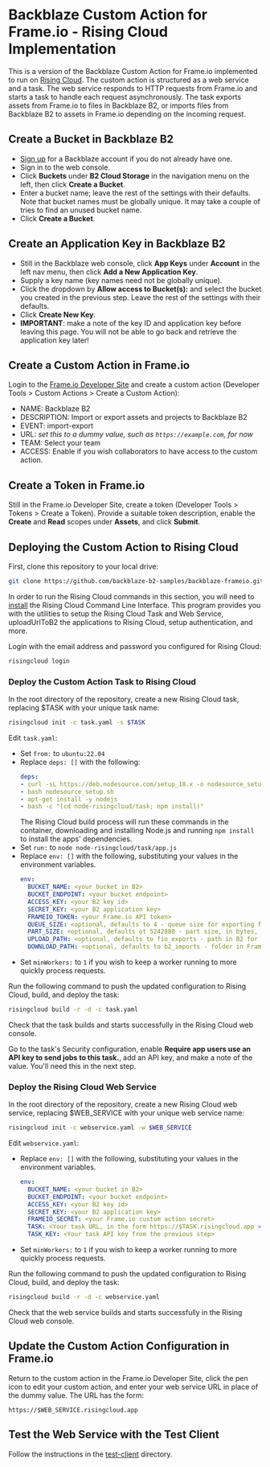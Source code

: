 # Backblaze Custom Action for Frame.io - Rising Cloud Implementation

This is a version of the Backblaze Custom Action for Frame.io implemented to run on [Rising Cloud](https://risingcloud.com/). The custom action is structured as a web service and a task. The web service responds to HTTP requests from Frame.io and starts a task to handle each request asynchronously. The task exports assets from Frame.io to files in Backblaze B2, or imports files from Backblaze B2 to assets in Frame.io depending on the incoming request.

## Create a Bucket in Backblaze B2

- [Sign up](https://www.backblaze.com/b2/sign-up.html?referrer=nopref) for a Backblaze account if you do not already have one.
- Sign in to the web console.
- Click **Buckets** under **B2 Cloud Storage** in the navigation menu on the left, then click **Create a Bucket**.
- Enter a bucket name; leave the rest of the settings with their defaults. Note that bucket names must be globally unique. It may take a couple of tries to find an unused bucket name.
- Click **Create a Bucket**.

## Create an Application Key in Backblaze B2

- Still in the Backblaze web console, click **App Keys** under **Account** in the left nav menu, then click **Add a New Application Key**.
- Supply a key name (key names need not be globally unique).
- Click the dropdown by **Allow access to Bucket(s):** and select the bucket you created in the previous step. Leave the rest of the settings with their defaults.
- Click **Create New Key**.
- **IMPORTANT**: make a note of the key ID and application key before leaving this page. You will not be able to go back and retrieve the application key later!

## Create a Custom Action in Frame.io

Login to the [Frame.io Developer Site](https://developer.frame.io/) and create a custom action (Developer Tools > Custom Actions > Create a Custom Action):

- NAME: Backblaze B2
- DESCRIPTION: Import or export assets and projects to Backblaze B2
- EVENT: import-export
- URL: *set this to a dummy value, such as `https://example.com`, for now*
- TEAM: Select your team
- ACCESS: Enable if you wish collaborators to have access to the custom action.

## Create a Token in Frame.io

Still in the Frame.io Developer Site, create a token (Developer Tools > Tokens > Create a Token). Provide a suitable token description, enable the **Create** and **Read** scopes under **Assets**, and click **Submit**. 

## Deploying the Custom Action to Rising Cloud

First, clone this repository to your local drive:

```bash
git clone https://github.com/backblaze-b2-samples/backblaze-frameio.git
```

In order to run the Rising Cloud commands in this section, you will need to [install](https://risingcloud.com/docs/install) the Rising Cloud Command Line Interface. This program provides you with the utilities to setup the Rising Cloud Task and Web Service, uploadUrlToB2 the applications to Rising Cloud, setup authentication, and more.

Login with the email address and password you configured for Rising Cloud:

```bash
risingcloud login
```

### Deploy the Custom Action Task to Rising Cloud

In the root directory of the repository, create a new Rising Cloud task, replacing $TASK with your unique task name:

```bash
risingcloud init -c task.yaml -s $TASK
```

Edit `task.yaml`:

- Set `from:` to `ubuntu:22.04`
- Replace `deps: []` with the following:
  ```yaml
  deps:
  - curl -sL https://deb.nodesource.com/setup_18.x -o nodesource_setup.sh
  - bash nodesource_setup.sh
  - apt-get install -y nodejs
  - bash -c "(cd node-risingcloud/task; npm install)"
  ```
  The Rising Cloud build process will run these commands in the container, downloading and installing Node.js and running `npm install` to install the apps' dependencies.
- Set `run:` to `node node-risingcloud/task/app.js`
- Replace `env: []` with the following, substituting your values in the environment variables. 
  ```yaml
  env:
    BUCKET_NAME: <your bucket in B2>
    BUCKET_ENDPOINT: <your bucket endpoint>
    ACCESS_KEY: <your B2 key id>
    SECRET_KEY: <your B2 application key>
    FRAMEIO_TOKEN: <your Frame.io API token>
    QUEUE_SIZE: <optional, defaults to 4 - queue size for exporting files to B2>
    PART_SIZE: <optional, defaults ot 5242880 - part size, in bytes, for exporting files to B2>
    UPLOAD_PATH: <optional, defaults to fio_exports - path in B2 for exported files> 
    DOWNLOAD_PATH: <optional, defaults to b2_imports - folder in Frame.io for imported files>
  ```
- Set `minWorkers:` to `1` if you wish to keep a worker running to more quickly process requests.

Run the following command to push the updated configuration to Rising Cloud, build, and deploy the task:

```bash
risingcloud build -r -d -c task.yaml
```

Check that the task builds and starts successfully in the Rising Cloud web console.

Go to the task's Security configuration, enable **Require app users use an API key to send jobs to this task.**, add an API key, and make a note of the value. You'll need this in the next step.

### Deploy the Rising Cloud Web Service

In the root directory of the repository, create a new Rising Cloud web service, replacing $WEB_SERVICE with your unique web service name:

```bash
risingcloud init -c webservice.yaml -w $WEB_SERVICE
```

Edit `webservice.yaml`:

- Replace `env: []` with the following, substituting your values in the environment variables.
  ```yaml
  env:
    BUCKET_NAME: <your bucket in B2>
    BUCKET_ENDPOINT: <your bucket endpoint>
    ACCESS_KEY: <your B2 key id>
    SECRET_KEY: <your B2 application key>
    FRAMEIO_SECRET: <your Frame.io custom action secret>
    TASK: <Your task URL, in the form https://$TASK.risingcloud.app >
    TASK_KEY: <Your task API key from the previous step>
  ```
- Set `minWorkers:` to `1` if you wish to keep a worker running to more quickly process requests.

Run the following command to push the updated configuration to Rising Cloud, build, and deploy the task:

```bash
risingcloud build -r -d -c webservice.yaml
```

Check that the web service builds and starts successfully in the Rising Cloud web console.

## Update the Custom Action Configuration in Frame.io

Return to the custom action in the Frame.io Developer Site, click the pen icon to edit your custom action, and enter your web service URL in place of the dummy value. The URL has the form:

```
https://$WEB_SERVICE.risingcloud.app
```

## Test the Web Service with the Test Client

Follow the instructions in the [test-client](../test-client) directory.
